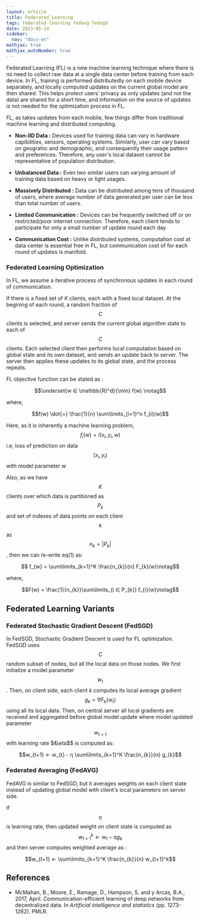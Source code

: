 ```yaml
---
layout: article
title: Federated Learning
tags: federated-learning fedavg fedsgd
date: 2023-05-24
sidebar:
  nav: "docs-en"
mathjax: true
mathjax_autoNumber: true
---
```


Federated Learning (FL) is a new machine learning technique where there is no need to collect raw data at a single data center before training from each device. 
In FL, training is performed distributedly on each mobile device separately, and locally computed updates on the current global model are then shared. 
This helps protect users' privacy as only updates (and not the data) are shared for a short time, and information on the source of updates is not needed for the optimization process in FL.

FL, as takes updates from each mobile, few things differ from traditional machine learning and distributed computing.

- __Non-IID Data :__ Devices used for training data can vary in hardware capibilities, sensors, operating systems. Similarly, user can vary based on geograhic and demographic, and consequently their usage pattern and preferences. Therefore, any user's local dataset cannot be representative of population distribution.

- __Unbalanced Data :__ Even two similar users can varying amount of training data based on heavy or light usages.

- __Massively Distributed :__ Data can be distributed among tens of thousand of users, where average number of data generated per user can be less than total number of users.
- __Limited Communication :__ Devices can be frequently switched off or on restricted/poor internet connection. Therefore, each client tends to participate for only a small number of update round each day.
- __Communication Cost :__ Unlike distributed systems, computation cost at data center is essential free in FL, but communication cost of for each round of updates is manifold.

### Federated Learning Optimization

In FL, we assume a iterative process of synchronous updates in each round of communication.

If there is a fixed set of $K$ clients, each with a fixed local dataset. At the begining of each round, a random fraction of $$C$$ clients is selected, and server sends the current global algorithm state to each of $$C$$ clients. 
Each selected client then performs local computation based on global state and its own dataset, and sends an update back to server. The server then applies these updates to its global state, and the process repeats.

FL objective function can be stated as :

$$\underset{w ∈ \mathbb{R}^d}{\min} f(w) \notag$$ 

where,

$$f(w) \dot{=} \frac{1}{n} \sum\limits_{i=1}^n f_{i}(w)$$

Here, as it is inherently a machine learning problem, $$f_{i}(w) = l(x_{i}, y_{i},w)$$ i.e, loss of prediction on data $$(x_{i},y_{i})$$ with model parameter $w$

Also, as we have $$K$$ clients over which data is partitioned as $$P_{k}$$ and set of indexes of data points on each client $$k$$ as $$n_{k} = \lvert P_{k} \rvert$$ , then we can re-write eq(1) as:

$$ f_{w} = \sum\limits_{k=1}^K \frac{n_{k}}{n} F_{k}(w)\notag$$

where,

$$F(w) = \frac{1}{n_{k}}\sum\limits_{i ∈ P_{k}} f_{i}(w)\notag$$

## Federated Learning Variants

### Federated Stochastic Gradient Descent (FedSGD)

In FedSGD, Stochastic Gradient Descent is used for FL optimization. FedSGD uses $$C$$ random subset of nodes, but all the local data on those nodes.
We first initialize a model parameter $$w_{t}$$. Then, on client side, each client $k$ computes its local average gradient $$g_{k} = ∇ F_{k}(w_{t})$$ using all its local data. Then, on central server all local gradients are received and aggregated before global model update where model updated parameter $$w_{t+1}$$ with learning rate $&\eta$$ is computed as: 

$$w_{t+1} ←  w_{t} - η  \sum\limits_{k=1}^K \frac{n_{k}}{n} g_{k}$$

### Federated Averaging (FedAVG)

FedAVG is similar to FedSGD, but it averages weights on each client state instead of updating global model with client's local parameters on server side.

If $$\eta$$ is learning rate, then updated weight on client state is computed as $$w_{t+1}^k ←  w_{t} - η g_{k}$$ and then server computes weighted average as :

$$w_{t+1} ← \sum\limits_{k=1}^K \frac{n_{k}}{n} w_{t+1}^k$$

## References
- McMahan, B., Moore, E., Ramage, D., Hampson, S. and y Arcas, B.A., 2017, April. Communication-efficient learning of deep networks from decentralized data. In _Artificial intelligence and statistics_ (pp. 1273-1282). PMLR.